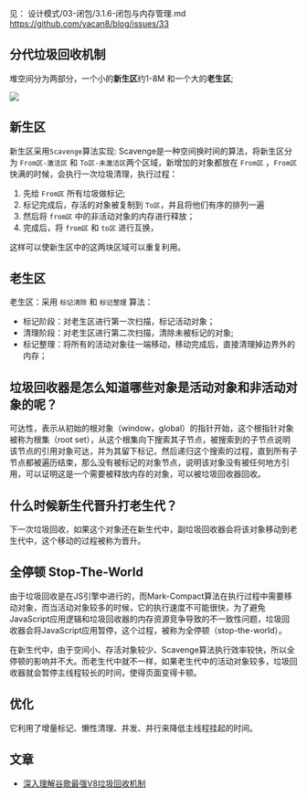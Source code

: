 见： 设计模式/03-闭包/3.1.6-闭包与内存管理.md
https://github.com/yacan8/blog/issues/33






## 分代垃圾回收机制


堆空间分为两部分，一个小的**新生区**约1-8M 和一个大的**老生区**;

<img src="https://p1-juejin.byteimg.com/tos-cn-i-k3u1fbpfcp/357189121dda46368c4200eeb481c957~tplv-k3u1fbpfcp-zoom-in-crop-mark:4536:0:0:0.awebp?"/>


## 新生区

新生区采用`Scavenge`算法实现: Scavenge是一种空间换时间的算法，将新生区分为 `From区-激活区` 和 `To区-未激活区`两个区域，新增加的对象都放在 `From区` ，`From区` 快满的时候，会执行一次垃圾清理，执行过程：
  1. 先给  `From区` 所有垃圾做标记;
  2. 标记完成后，存活的对象被复制到 `To区`，并且将他们有序的排列一遍
  3. 然后将 `from区` 中的非活动对象的内存进行释放；
  4. 完成后，将 `from区` 和 `to区` 进行互换，

这样可以使新生区中的这两块区域可以重复利用。




## 老生区

老生区：采用 `标记清除` 和 `标记整理` 算法：

- 标记阶段：对老生区进行第一次扫描，标记活动对象；
- 清理阶段：对老生区进行第二次扫描，清除未被标记的对象;
- 标记整理：将所有的活动对象往一端移动，移动完成后，直接清理掉边界外的内存；




## 垃圾回收器是怎么知道哪些对象是活动对象和非活动对象的呢？

可达性，表示从初始的根对象（window，global）的指针开始，这个根指针对象被称为根集（root set），从这个根集向下搜索其子节点，被搜索到的子节点说明该节点的引用对象可达，并为其留下标记，然后递归这个搜索的过程，直到所有子节点都被遍历结束，那么没有被标记的对象节点，说明该对象没有被任何地方引用，可以证明这是一个需要被释放内存的对象，可以被垃圾回收器回收。


## 什么时候新生代晋升打老生代？

下一次垃圾回收，如果这个对象还在新生代中，副垃圾回收器会将该对象移动到老生代中，这个移动的过程被称为晋升。


## 全停顿 Stop-The-World


由于垃圾回收是在JS引擎中进行的，而Mark-Compact算法在执行过程中需要移动对象，而当活动对象较多的时候，它的执行速度不可能很快，为了避免JavaScript应用逻辑和垃圾回收器的内存资源竞争导致的不一致性问题，垃圾回收器会将JavaScript应用暂停，这个过程，被称为全停顿（stop-the-world）。

在新生代中，由于空间小、存活对象较少、Scavenge算法执行效率较快，所以全停顿的影响并不大。而老生代中就不一样，如果老生代中的活动对象较多，垃圾回收器就会暂停主线程较长的时间，使得页面变得卡顿。

## 优化

它利用了增量标记、懒性清理、并发、并行来降低主线程挂起的时间。

## 文章

- [深入理解谷歌最强V8垃圾回收机制](https://cloud.tencent.com/developer/article/1710084)
